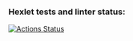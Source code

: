 ### Hexlet tests and linter status:
[![Actions Status](https://github.com/Yuki-fox/backend-project-lvl2/workflows/hexlet-check/badge.svg?branch=)](https://github.com/Yuki-fox/backend-project-lvl2/actions?query=branch:)